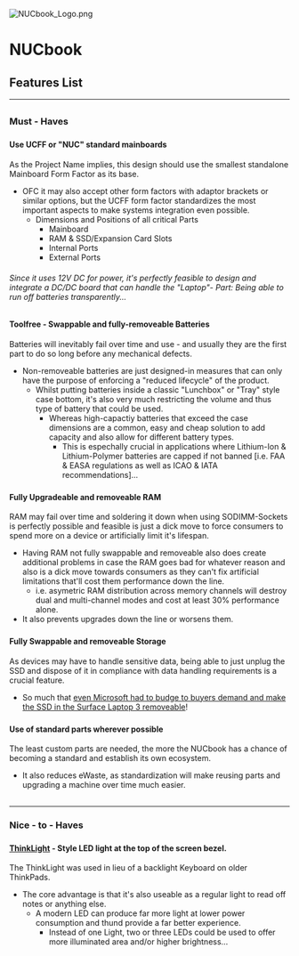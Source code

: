 ![NUCbook_Logo.png](./.././media/logo/NUCbook_Logo.png)

# NUCbook
## Features List

---
##
### Must - Haves
###
#### Use UCFF or "NUC" standard mainboards
As the Project Name implies, this design should use the smallest standalone Mainboard Form Factor as its base.
- OFC it may also accept other form factors with adaptor brackets or similar options, but the UCFF form factor standardizes the most important aspects to make systems integration even possible.
  - Dimensions and Positions of all critical Parts
    - Mainboard
    - RAM & SSD/Expansion Card Slots
    - Internal Ports
    - External Ports
###### Since it uses 12V DC for power, it's perfectly feasible to design and integrate a DC/DC board that can handle the "Laptop"- Part: Being able to run off batteries transparently...
###
#### Toolfree - Swappable and fully-removeable Batteries
Batteries will inevitably fail over time and use - and usually they are the first part to do so long before any mechanical defects.
- Non-removeable batteries are just designed-in measures that can only have the purpose of enforcing a "reduced lifecycle" of the product.
  - Whilst putting batteries inside a classic "Lunchbox" or "Tray" style case bottom, it's also very much restricting the volume and thus type of battery that could be used.
    - Whereas high-capactiy batteries that exceed the case dimensions are a common, easy and cheap solution to add capacity and also allow for different battery types.
      - This is espechally crucial in applications where Lithium-Ion & Lithium-Polymer batteries are capped if not banned [i.e. FAA & EASA regulations as well as ICAO & IATA recommendations]...
###
#### Fully Upgradeable and removeable RAM
RAM may fail over time and soldering it down when using SODIMM-Sockets is perfectly possible and feasible is just a dick move to force consumers to spend more on a device or artificially limit it's lifespan.
- Having RAM not fully swappable and removeable also does create additional problems in case the RAM goes bad for whatever reason and also is a dick move towards consumers as they can't fix artificial limitations that'll cost them performance down the line.
  - i.e. asymetric RAM distribution across memory channels will destroy dual and multi-channel modes and cost at least 30% performance alone.
- It also prevents upgrades down the line or worsens them.
###
#### Fully Swappable and removeable Storage
As devices may have to handle sensitive data, being able to just unplug the SSD and dispose of it in compliance with data handling requirements is a crucial feature.
- So much that [even Microsoft had to budge to buyers demand and make the SSD in the Surface Laptop 3 removeable](https://youtu.be/OpXizbzeRoc?t=49)!
###
#### Use of standard parts wherever possible
The least custom parts are needed, the more the NUCbook has a chance of becoming a standard and establish its own ecosystem.
- It also reduces eWaste, as standardization will make reusing parts and upgrading a machine over time much easier.
##

---
### Nice - to - Haves
###
#### [ThinkLight](https://www.thinkwiki.org/wiki/ThinkLight) - Style LED light at the top of the screen bezel.
The ThinkLight was used in lieu of a backlight Keyboard on older ThinkPads.
- The core advantage is that it's also useable as a regular light to read off notes or anything else.
  - A modern LED can produce far more light at lower power consumption and thund provide a far better experience.
    - Instead of one Light, two or three LEDs could be used to offer more illuminated area and/or higher brightness...
